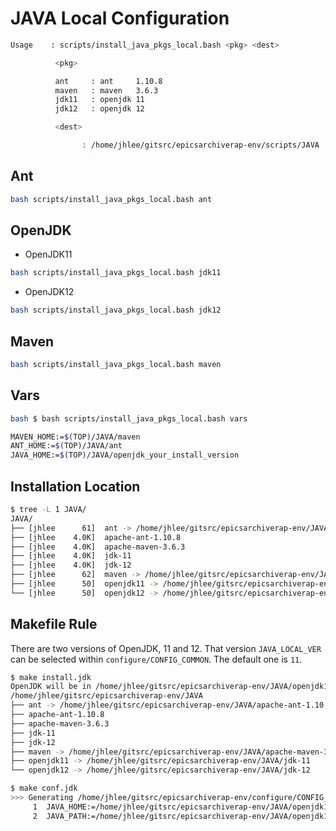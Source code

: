 # JAVA Local Configuration

```bash
Usage    : scripts/install_java_pkgs_local.bash <pkg> <dest>

          <pkg>

          ant     : ant     1.10.8
          maven   : maven   3.6.3
          jdk11   : openjdk 11
          jdk12   : openjdk 12

          <dest>

                : /home/jhlee/gitsrc/epicsarchiverap-env/scripts/JAVA
```

## Ant

```bash
bash scripts/install_java_pkgs_local.bash ant
```

## OpenJDK

* OpenJDK11

```bash
bash scripts/install_java_pkgs_local.bash jdk11
```

* OpenJDK12

```bash
bash scripts/install_java_pkgs_local.bash jdk12
```

## Maven

```bash
bash scripts/install_java_pkgs_local.bash maven
```

## Vars

```bash
bash $ bash scripts/install_java_pkgs_local.bash vars

MAVEN_HOME:=$(TOP)/JAVA/maven
ANT_HOME:=$(TOP)/JAVA/ant
JAVA_HOME:=$(TOP)/JAVA/openjdk_your_install_version
```

## Installation Location

```bash
$ tree -L 1 JAVA/
JAVA/
├── [jhlee      61]  ant -> /home/jhlee/gitsrc/epicsarchiverap-env/JAVA/apache-ant-1.10.8
├── [jhlee    4.0K]  apache-ant-1.10.8
├── [jhlee    4.0K]  apache-maven-3.6.3
├── [jhlee    4.0K]  jdk-11
├── [jhlee    4.0K]  jdk-12
├── [jhlee      62]  maven -> /home/jhlee/gitsrc/epicsarchiverap-env/JAVA/apache-maven-3.6.3
├── [jhlee      50]  openjdk11 -> /home/jhlee/gitsrc/epicsarchiverap-env/JAVA/jdk-11
└── [jhlee      50]  openjdk12 -> /home/jhlee/gitsrc/epicsarchiverap-env/JAVA/jdk-12
```

## Makefile Rule

There are two versions of OpenJDK, 11 and 12. That version `JAVA_LOCAL_VER` can be selected within `configure/CONFIG_COMMON`. The default one is `11`.

```bash
$ make install.jdk
OpenJDK will be in /home/jhlee/gitsrc/epicsarchiverap-env/JAVA/openjdk11
/home/jhlee/gitsrc/epicsarchiverap-env/JAVA
├── ant -> /home/jhlee/gitsrc/epicsarchiverap-env/JAVA/apache-ant-1.10.8
├── apache-ant-1.10.8
├── apache-maven-3.6.3
├── jdk-11
├── jdk-12
├── maven -> /home/jhlee/gitsrc/epicsarchiverap-env/JAVA/apache-maven-3.6.3
├── openjdk11 -> /home/jhlee/gitsrc/epicsarchiverap-env/JAVA/jdk-11
└── openjdk12 -> /home/jhlee/gitsrc/epicsarchiverap-env/JAVA/jdk-12

$ make conf.jdk
>>> Generating /home/jhlee/gitsrc/epicsarchiverap-env/configure/CONFIG_COMMON_JDK.local
     1  JAVA_HOME:=/home/jhlee/gitsrc/epicsarchiverap-env/JAVA/openjdk11
     2  JAVA_PATH:=/home/jhlee/gitsrc/epicsarchiverap-env/JAVA/openjdk11/bin

```
